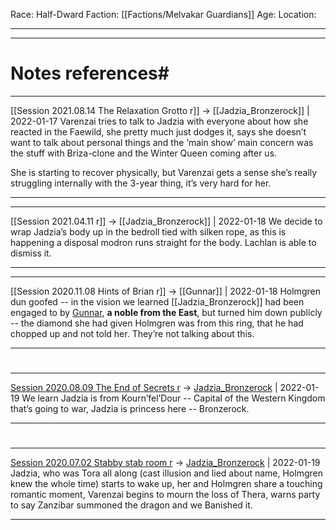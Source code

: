 Race: Half-Dward
Faction: [[Factions/Melvakar Guardians]]
Age:
Location:



---
---
# Notes references#

---

[[Session 2021.08.14 The Relaxation Grotto r]] -> [[Jadzia_Bronzerock]] | 2022-01-17
Varenzai tries to talk to Jadzia with everyone about how she reacted in the Faewild, she pretty much just dodges it, says she doesn’t want to talk about personal things and the ‘main show’ main concern was the stuff with Briza-clone and the Winter Queen coming after us.

She is starting to recover physically, but Varenzai gets a sense she’s really struggling internally with the 3-year thing, it’s very hard for her.

---

---

[[Session 2021.04.11 r]] -> [[Jadzia_Bronzerock]] | 2022-01-18
We decide to wrap Jadzia’s body up in the bedroll tied with silken rope, as this is happening a disposal modron runs straight for the body. Lachlan is able to dismiss it.

---

---

[[Session 2020.11.08 Hints of Brian r]] -> [[Gunnar]] | 2022-01-18
Holmgren dun goofed -- in the vision we learned [[Jadzia_Bronzerock]] had been engaged to by [Gunnar](Gunnar.md), **a noble from the East**, but turned him down publicly -- the diamond she had given Holmgren was from this ring, that he had chopped up and not told her. They’re not talking about this.

---


#
---

[Session 2020.08.09 The End of Secrets r](../sessions/notes_matteo_brianedit/Session%202020.08.09%20The%20End%20of%20Secrets%20r.md) -> [Jadzia_Bronzerock](Jadzia_Bronzerock.md) | 2022-01-19
We learn Jadzia is from Kourn’fel’Dour -- Capital of the Western Kingdom that’s going to war, Jadzia is princess here -- Bronzerock.

---


#
---

[Session 2020.07.02 Stabby stab room r](../sessions/notes_matteo_brianedit/Session%202020.07.02%20Stabby%20stab%20room%20r.md) -> [Jadzia_Bronzerock](Jadzia_Bronzerock.md) | 2022-01-19
Jadzia, who was Tora all along (cast illusion and lied about name, Holmgren knew the whole time) starts to wake up, her and Holmgren share a touching romantic moment, Varenzai begins to mourn the loss of Thera, warns party to say Zanzibar summoned the dragon and we Banished it.

---
